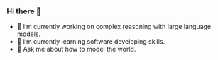 ### Hi there 👋

- 🔭 I’m currently working on complex reasoning with large language models.
- 🌱 I’m currently learning software developing skills.
- 💬 Ask me about how to model the world. 
